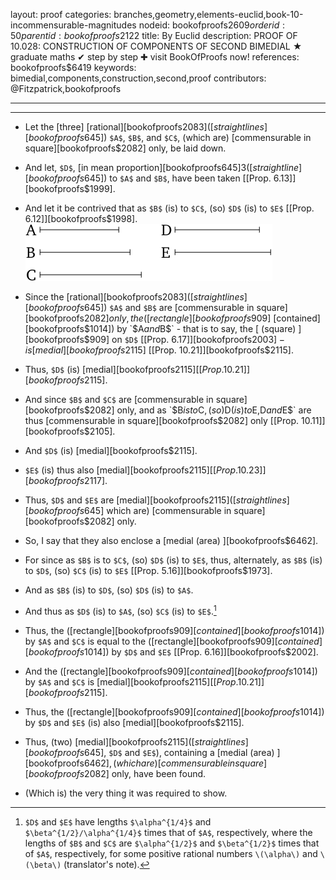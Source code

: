 layout: proof
categories: branches,geometry,elements-euclid,book-10-incommensurable-magnitudes
nodeid: bookofproofs$2609
orderid: 50
parentid: bookofproofs$2122
title: By Euclid
description: PROOF OF 10.028: CONSTRUCTION OF COMPONENTS OF SECOND BIMEDIAL &#9733; graduate maths &#10004; step by step &#10010; visit BookOfProofs now!
references: bookofproofs$6419
keywords: bimedial,components,construction,second,proof
contributors: @Fitzpatrick,bookofproofs

---


---



* Let the [three] [rational][bookofproofs$2083] ([straight lines][bookofproofs$645]) `$A$`, `$B$`, and `$C$`, (which are) [commensurable in square][bookofproofs$2082] only, be laid down.
* And let, `$D$`, [in mean proportion][bookofproofs$645]3 ([straight line][bookofproofs$645]) to `$A$` and `$B$`, have been taken [[Prop. 6.13]][bookofproofs$1999].
* And let it be contrived that as `$B$` (is) to `$C$`, (so) `$D$` (is) to `$E$` [[Prop. 6.12]][bookofproofs$1998].
![fig028e](https://github.com/bookofproofs/bookofproofs.github.io/blob/main/_sources/_assets/images/euclid/Book10/fig028e.png?raw=true)

* Since the [rational][bookofproofs$2083] ([straight lines][bookofproofs$645]) `$A$` and `$B$` are [commensurable in square][bookofproofs$2082] only, the ([rectangle][bookofproofs$909] [contained][bookofproofs$1014]) by `$A$` and `$B$` - that is to say, the [ (square) ][bookofproofs$909] on `$D$` [[Prop. 6.17]][bookofproofs$2003] - is [medial][bookofproofs$2115] [[Prop. 10.21]][bookofproofs$2115].
* Thus, `$D$` (is) [medial][bookofproofs$2115] [[Prop. 10.21]][bookofproofs$2115].
* And since `$B$` and `$C$` are [commensurable in square][bookofproofs$2082] only, and as `$B$` is to `$C$`, (so) `$D$` (is) to `$E$`, `$D$` and `$E$` are thus [commensurable in square][bookofproofs$2082] only [[Prop. 10.11]][bookofproofs$2105].
* And `$D$` (is) [medial][bookofproofs$2115].
* `$E$` (is) thus also [medial][bookofproofs$2115] [[Prop. 10.23]][bookofproofs$2117].
* Thus, `$D$` and `$E$` are [medial][bookofproofs$2115] ([straight lines][bookofproofs$645] which are) [commensurable in square][bookofproofs$2082] only.
* So, I say that they also enclose a [medial (area) ][bookofproofs$6462].
* For since as `$B$` is to `$C$`, (so) `$D$` (is) to `$E$`, thus, alternately, as `$B$` (is) to `$D$`, (so) `$C$` (is) to `$E$` [[Prop. 5.16]][bookofproofs$1973].
* And as `$B$` (is) to `$D$`, (so) `$D$` (is) to `$A$`.
* And thus as `$D$` (is) to `$A$`, (so) `$C$` (is) to `$E$`.[^1]
* Thus, the ([rectangle][bookofproofs$909] [contained][bookofproofs$1014]) by `$A$` and `$C$` is equal to the ([rectangle][bookofproofs$909] [contained][bookofproofs$1014]) by `$D$` and `$E$` [[Prop. 6.16]][bookofproofs$2002].
* And the ([rectangle][bookofproofs$909] [contained][bookofproofs$1014]) by `$A$` and `$C$` is [medial][bookofproofs$2115] [[Prop. 10.21]][bookofproofs$2115].
* Thus, the ([rectangle][bookofproofs$909] [contained][bookofproofs$1014]) by `$D$` and `$E$` (is) also [medial][bookofproofs$2115].
* Thus, (two) [medial][bookofproofs$2115] ([straight lines][bookofproofs$645], `$D$` and `$E$`), containing a [medial (area) ][bookofproofs$6462], (which are) [commensurable in square][bookofproofs$2082] only, have been found.
* (Which is) the very thing it was required to show.

[^1]: `$D$` and `$E$` have lengths `$\alpha^{1/4}$` and `$\beta^{1/2}/\alpha^{1/4}$` times that of `$A$`, respectively, where the lengths of `$B$` and `$C$` are `$\alpha^{1/2}$` and `$\beta^{1/2}$` times that of `$A$`, respectively, for some positive rational numbers `\(\alpha\)` and `\(\beta\)` (translator's note).
